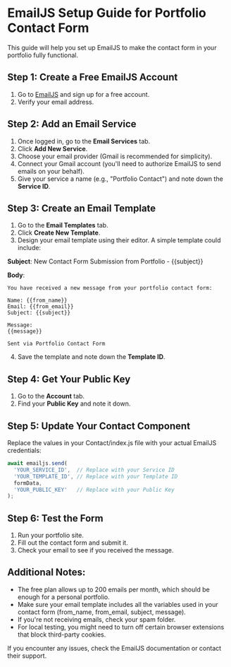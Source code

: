 # EmailJS Setup Guide for Portfolio Contact Form

This guide will help you set up EmailJS to make the contact form in your portfolio fully functional.

## Step 1: Create a Free EmailJS Account

1. Go to [EmailJS](https://www.emailjs.com/) and sign up for a free account.
2. Verify your email address.

## Step 2: Add an Email Service

1. Once logged in, go to the **Email Services** tab.
2. Click **Add New Service**.
3. Choose your email provider (Gmail is recommended for simplicity).
4. Connect your Gmail account (you'll need to authorize EmailJS to send emails on your behalf).
5. Give your service a name (e.g., "Portfolio Contact") and note down the **Service ID**.

## Step 3: Create an Email Template

1. Go to the **Email Templates** tab.
2. Click **Create New Template**.
3. Design your email template using their editor. A simple template could include:

**Subject**: New Contact Form Submission from Portfolio - {{subject}}

**Body**:
```
You have received a new message from your portfolio contact form:

Name: {{from_name}}
Email: {{from_email}}
Subject: {{subject}}

Message:
{{message}}

Sent via Portfolio Contact Form
```

4. Save the template and note down the **Template ID**.

## Step 4: Get Your Public Key

1. Go to the **Account** tab.
2. Find your **Public Key** and note it down.

## Step 5: Update Your Contact Component

Replace the values in your Contact/index.js file with your actual EmailJS credentials:

```javascript
await emailjs.send(
  'YOUR_SERVICE_ID',  // Replace with your Service ID
  'YOUR_TEMPLATE_ID', // Replace with your Template ID
  formData,
  'YOUR_PUBLIC_KEY'   // Replace with your Public Key
);
```

## Step 6: Test the Form

1. Run your portfolio site.
2. Fill out the contact form and submit it.
3. Check your email to see if you received the message.

## Additional Notes:

- The free plan allows up to 200 emails per month, which should be enough for a personal portfolio.
- Make sure your email template includes all the variables used in your contact form (from_name, from_email, subject, message).
- If you're not receiving emails, check your spam folder.
- For local testing, you might need to turn off certain browser extensions that block third-party cookies.

If you encounter any issues, check the EmailJS documentation or contact their support. 